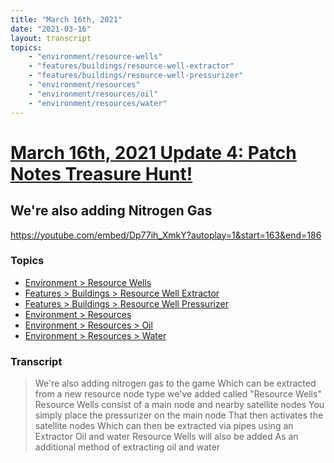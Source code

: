 ```yaml
---
title: "March 16th, 2021"
date: "2021-03-16"
layout: transcript
topics: 
    - "environment/resource-wells"
    - "features/buildings/resource-well-extractor"
    - "features/buildings/resource-well-pressurizer"
    - "environment/resources"
    - "environment/resources/oil"
    - "environment/resources/water"
---
```

# [March 16th, 2021 Update 4: Patch Notes Treasure Hunt!](../2021-03-16.md)
## We're also adding Nitrogen Gas
https://youtube.com/embed/Dp77ih_XmkY?autoplay=1&start=163&end=186
### Topics
* [Environment > Resource Wells](../topics/environment/resource-wells.md)
* [Features > Buildings > Resource Well Extractor](../topics/features/buildings/resource-well-extractor.md)
* [Features > Buildings > Resource Well Pressurizer](../topics/features/buildings/resource-well-pressurizer.md)
* [Environment > Resources](../topics/environment/resources.md)
* [Environment > Resources > Oil](../topics/environment/resources/oil.md)
* [Environment > Resources > Water](../topics/environment/resources/water.md)

### Transcript

> We're also adding nitrogen gas to the game
> Which can be extracted from a new resource node type
> we've added called &quot;Resource Wells&quot;
> Resource Wells consist of a main node and
> nearby satellite nodes
> You simply place the pressurizer on the main node
> That then activates the satellite nodes
> Which can then be extracted via pipes using an Extractor
> Oil and water Resource Wells will also be added
> As an additional method of extracting oil and water

